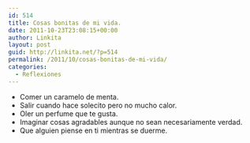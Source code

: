 ```yaml
---
id: 514
title: Cosas bonitas de mi vida.
date: 2011-10-23T23:08:15+00:00
author: Linkita
layout: post
guid: http://linkita.net/?p=514
permalink: /2011/10/cosas-bonitas-de-mi-vida/
categories:
  - Reflexiones
---
```

- Comer un caramelo de menta.  
- Salir cuando hace solecito pero no mucho calor.  
- Oler un perfume que te gusta.  
- Imaginar cosas agradables aunque no sean necesariamente verdad.  
- Que alguien piense en ti mientras se duerme.